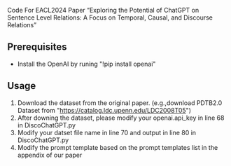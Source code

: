 Code For EACL2024 Paper “Exploring the Potential of ChatGPT on Sentence Level Relations: A Focus on Temporal, Causal, and Discourse Relations”


## Prerequisites
* Install the OpenAI by runing "!pip install openai"

## Usage
1. Download the dataset from the original paper. (e.g.,download PDTB2.0 Dataset from "https://catalog.ldc.upenn.edu/LDC2008T05")
2. After downing the dataset, please modify your openai.api_key in line 68 in DiscoChatGPT.py
3. Modify your datset file name in line 70 and output in line 80 in DiscoChatGPT.py
4. Modify the prompt template based on the prompt templates list in the appendix of our paper

